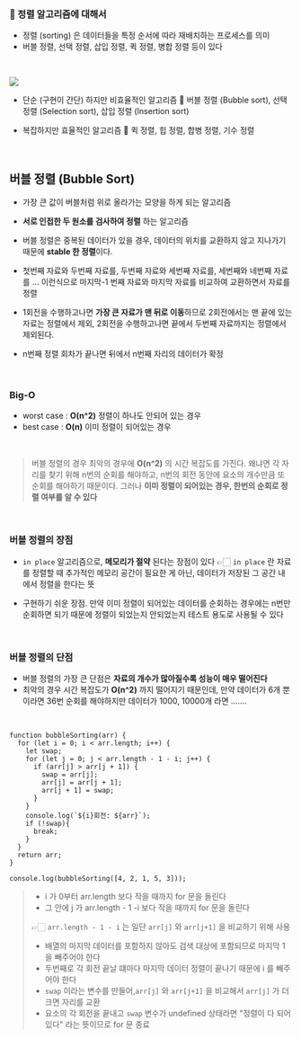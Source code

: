 ### 📝 정렬 알고리즘에 대해서

- 정렬 (sorting) 은 데이터들을 특정 순서에 따라 재배치하는 프로세스를 의미
- 버블 정렬, 선택 정렬, 삽입 정렬, 퀵 정렬, 병합 정렬 등이 있다

<br>

![](https://velog.velcdn.com/images/effypark/post/778997e7-6dfb-46c2-a9ad-1deffcf37446/image.png)

- 단순 (구현이 간단) 하지만 비효율적인 알고리즘
  📌 버블 정렬 (Bubble sort), 선택 정렬 (Selection sort), 삽입 정렬 (Insertion sort)

- 복잡하지만 효율적인 알고리즘
  📌 퀵 정렬, 힙 정렬, 합병 정렬, 기수 정렬

<br>

## 버블 정렬 (Bubble Sort)

- 가장 큰 값이 버블처럼 위로 올라가는 모양을 하게 되는 알고리즘
- **서로 인접한 두 원소를 검사하여 정렬** 하는 알고리즘
- 버블 정렬은 중복된 데이터가 있을 경우, 데이터의 위치를 교환하지 않고 지나가기 때문에 **stable 한 정렬**이다.

- 첫번째 자료와 두번째 자료를, 두번째 자료와 세번째 자료를, 세번째와 네번째 자료를 ... 이런식으로 마지막-1 번째 자료와 마지막 자료를 비교하여 교환하면서 자료를 정렬
- 1회전을 수행하고나면 **가장 큰 자료가 맨 뒤로 이동**하므로 2회전에서는 맨 끝에 있는 자료는 정렬에서 제외, 2회전을 수행하고나면 끝에서 두번째 자료까지는 정렬에서 제외된다.
- n번째 정렬 회차가 끝나면 뒤에서 n번째 자리의 데이터가 확정

<br>

### Big-O

- worst case : **O(n^2)** 정렬이 하나도 안되어 있는 경우
- best case : **O(n)** 이미 정렬이 되어있는 경우

<br>

> 버블 정렬의 경우 최악의 경우에 **O(n^2)** 의 시간 복잡도를 가진다.
> 왜냐면 각 자리를 찾기 위해 n번의 순회를 해야하고, n번의 회전 동안에 요소의 개수만큼 또 순회를 해야하기 때문이다.
> 그러나 **이미 정렬이 되어있는 경우, 한번의 순회로 정렬 여부를 알 수 있다**

<br>

### 버블 정렬의 장점

- `in place` 알고리즘으로, **메모리가 절약** 된다는 장점이 있다
  👉🏻 `in place` 란 자료를 정렬할 때 추가적인 메모리 공간이 필요한 게 아닌, 데이터가 저장된 그 공간 내에서 정렬을 한다는 뜻

- 구현하기 쉬운 장점. 만약 이미 정렬이 되어있는 데이터를 순회하는 경우에는 n번만 순회하면 되기 때문에 정렬이 되었는지 안되었는지 테스트 용도로 사용될 수 있다

<br>

### 버블 정렬의 단점

- 버블 정렬의 가장 큰 단점은 **자료의 개수가 많아질수록 성능이 매우 떨어진다**
- 최악의 경우 시간 복잡도가 **O(n^2)** 까지 떨어지기 때문인데, 만약 데이터가 6개 뿐이라면 36번 순회를 해야하지만 데이터가 1000, 10000개 라면 .......

<br>

```
function bubbleSorting(arr) {
  for (let i = 0; i < arr.length; i++) {
    let swap;
    for (let j = 0; j < arr.length - 1 - i; j++) {
      if (arr[j] > arr[j + 1]) {
        swap = arr[j];
        arr[j] = arr[j + 1];
        arr[j + 1] = swap;
      }
    }
    console.log(`${i}회전: ${arr}`);
    if (!swap){
      break;
    }
  }
  return arr;
}

console.log(bubbleSorting([4, 2, 1, 5, 3]));

```

> - i 가 0부터 arr.length 보다 작을 때까지 for 문을 돌린다
> - 그 안에 j 가 arr.length - 1 -i 보다 작을 때까지 for 문을 돌린다
>
> 👉🏻 `arr.length - 1 - i` 는 일단 `arr[j]` 와 `arr[j+1]` 을 비교하기 위해 사용
>
> - 배열의 마지막 데이터를 포함하지 않아도 검색 대상에 포함되므로 마지막 1 을 빼주어야 한다
> - 두번째로 각 회전 끝날 떄마다 마지막 데이터 정렬이 끝나기 때문에 i 를 빼주어야 한다
> - `swap` 이라는 변수를 만들어,`arr[j]` 와 `arr[j+1]` 을 비교해서 `arr[j]`
>   가 더 크면 자리를 교환
> - 요소의 각 회전을 끝내고 `swap` 변수가 undefined 상태라면 "정렬이 다 되어있다" 라는 뜻이므로 for 문 종료
